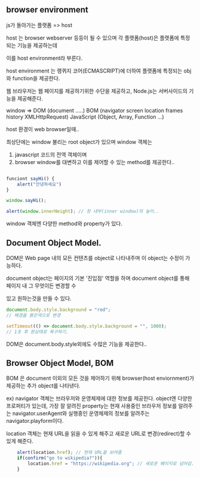 ## browser environment 

js가 돌아가는 플랫폼 => host


host 는 browser webserver 등등이 될 수 있으며 각 플랫폼(host)은 플랫폼에 특정되는 기능을 제공하는데

이를 host environment라 부른다.


host environment 는 랭퀴지 코어(ECMASCRIPT)에 더하여 플랫폼에 특정되는 obj 와 function을 제공한다.

웹 브라우저는 웹 페이지를 제공하기위한 수단을 제공하고, Node.js는 서버사이드의 기능을 제공해준다.



window => DOM (document .....)
          BOM (navigator screen location frames history XMLHttpRequest)
          JavaScript (Object, Array, Function ...)

host 환경이 web browser일때.. 

최상단에는 window 불리는 root object가 있으며 window 객체는

1. javascript 코드의 전역 객체이며
2. browser window를 대변하고 이를 제어할 수 있는 method를 제공한다.. 

```javascript

funciont sayHi() {
    alert("안녕하세요")
}

window.sayHi();
```

```javascript
alert(window.innerHeight); // 창 내부(inner window)의 높이.. 
```

window 객체엔 다양한 method와 property가 있다. 



## Document Object Model.

DOM은 Web page 내의 모든 컨텐츠를 object로 나타내주며 이 object는 수정이 가능하다.

document object는 페이지의 기본 '진입점' 역할을 하며 document object를 통해 페이지 내 그 무엇이든 변경할 수

있고 원하는것을 만들 수 있다. 

```javascript 
document.body.style.background = "red";
// 배경을 붉은색으로 변경

setTimeout(() => document.body.style.background = "", 1000);
// 1초 후 원상태로 복구하기.


```

DOM은 document.body.style외에도 수많은 기능을 제공한다.. 

## Browser Object Model, BOM

BOM 은 document 이외의 모든 것을 제어하기 위해 browser(host enviornment)가 제공하는 추가 object를 나타낸다. 

ex) 
navigator 객체는 브라우저와 운영체제에 대한 정보를 제공한다. object엔 다양한 프로퍼티가 있는데, 가장 잘 알려진 property는 현재 사용중인 브라우저 정보를 알려주는 navigator.userAgent와 실행중인 운영체제의 정보를 알려주는 navigator.playform이다.

location 객체는 현재 URL을 읽을 수 있게 해주고 새로운 URL로 변경(redirect)할 수 있게 해준다. 

```javascript
    alert(location.href); // 현재 URL을 보여줌
    if(confirm("go to wikipedia?")){
        location.href = "https://wikipedia.org"; // 새로운 페이지로 넘어감. 
    }

```


